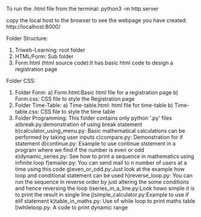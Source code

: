 To run the .html file from the terminal:
python3 -m http.server

copy the local host to the browser to see the webpage you have created:
http://localhost:8000/

Folder Structure:
1. Triweb-Learning: root folder 
2. HTML/Form: Sub folder
3. Form.html (html source code):It has basic html code to design a registration page

Folder CSS:
1. Folder Form: a) Form.html:Basic html file for a registration page
                b) Form.css: CSS file to style the Registration page
2. Folder Time-Table: a) Time-table.html: html file for time-table
                      b) Time-table.css: CSS file to style the time table
3. Folder Programming: This folder contains only python '.py' files
                     a)break.py:demonstration of using break statement
                     b)calculator_using_menu.py: Basic mathematical calculations can be performed by taking user inputs
                     c)compare.py: Demonstration for if statement
                     d)continue.py: Example to use continue ststement in a program where we find if the number is even or odd
                     e)dynamic_series.py: See how to print a sequence in mathematics using infinite loop 
                     f)emailer.py: You can send mail to n number of users at a time using this code
                     g)even_or_odd.py:Just look at the example how loop and conditional statement can be used
                     h)reverse_loop.py: You can run the sequence in reverse order by just altering the some conditions and hence reversing the loop
                     i)series_in_a_line.py:Look howo simple it is to print the result in single line
                     j)simple_calculator.py:Example to use if elif statement
                     k)table_in_maths.py: Use of while loop to print maths table
                     l)whileloop.py: A code to print dynamic range  
   




 
                       